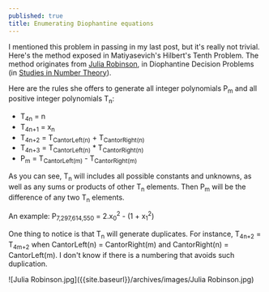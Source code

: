 ```yaml
---
published: true
title: Enumerating Diophantine equations
---
```


I mentioned this problem in passing in my last post, but it's really not trivial. Here's the method exposed in Matiyasevich's Hilbert's Tenth Problem. The method originates from [Julia Robinson](https://en.wikipedia.org/wiki/Julia_Robinson), in Diophantine Decision Problems (in [Studies in Number Theory](http://smile.amazon.com/Studies-Number-Theory-William-Leveque/dp/0883851067/)).

Here are the rules she offers to generate all integer polynomials P<sub>m</sub> and all positive integer polynomials T<sub>n</sub>:  

- T<sub>4n</sub> = n
- T<sub>4n+1</sub> = x<sub>n</sub>
- T<sub>4n+2</sub> = T<sub>CantorLeft(n)</sub> + T<sub>CantorRight(n)</sub>
- T<sub>4n+3</sub> = T<sub>CantorLeft(n)</sub> * T<sub>CantorRight(n)</sub>
- P<sub>m</sub> = T<sub>CantorLeft(m)</sub> - T<sub>CantorRight(m)</sub>

As you can see, T<sub>n</sub> will includes all possible constants and unknowns, as well as any sums or products of other T<sub>n</sub> elements. Then P<sub>m</sub> will be the difference of any two T<sub>n</sub> elements.

An example: P<sub>7,297,614,550</sub> = 2.x<sub>0</sub><sup>2</sup> - (1 + x<sub>1</sub><sup>2</sup>)

One thing to notice is that T<sub>n</sub> will generate duplicates. For instance, T<sub>4n+2</sub> = T<sub>4m+2</sub> when CantorLeft(n) = CantorRight(m) and CantorRight(n) = CantorLeft(m). I don't know if there is a numbering that avoids such duplication.

![Julia Robinson.jpg]({{site.baseurl}}/archives/images/Julia Robinson.jpg)

